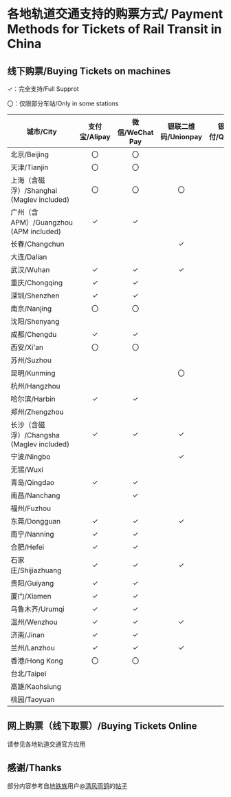 # 各地轨道交通支持的购票方式/ Payment Methods for Tickets of Rail Transit in China
## 线下购票/Buying Tickets on machines 
✓：完全支持/Full Supprot

〇：仅限部分车站/Only in some stations

| 城市/City | 支付宝/Alipay | 微信/WeChat Pay | 银联二维码/Unionpay | 银联云闪付/Quickpass |
| --------- | :----------: | :-------------: | :----------------: | :-----------------: |
| 北京/Beijing | 〇 | 〇 |
| 天津/Tianjin | 〇 | 〇 |
| 上海（含磁浮）/Shanghai (Maglev included) | 〇 | 〇 | 〇 |
| 广州（含APM）/Guangzhou (APM included) | ✓ | ✓ |
| 长春/Changchun | | | ✓ |
| 大连/Dalian |
| 武汉/Wuhan | ✓ | ✓ | ✓ |
| 重庆/Chongqing | ✓ | ✓ |
| 深圳/Shenzhen | ✓ | ✓ |
| 南京/Nanjing | 〇 | 〇 |
| 沈阳/Shenyang |
| 成都/Chengdu | ✓ | ✓ |
| 西安/Xi'an | 〇 | 〇 |
| 苏州/Suzhou |
| 昆明/Kunming | | | 〇 |
| 杭州/Hangzhou | | | | ✓ |
| 哈尔滨/Harbin | ✓ | ✓ |
| 郑州/Zhengzhou |
| 长沙（含磁浮）/Changsha (Maglev included) | ✓ | ✓ | ✓ |
| 宁波/Ningbo | | | ✓ | ✓ |
| 无锡/Wuxi |
| 青岛/Qingdao | ✓ | ✓ |
| 南昌/Nanchang | | ✓ |
| 福州/Fuzhou |
| 东莞/Dongguan | ✓ | ✓ | ✓ | ✓ |
| 南宁/Nanning | ✓ | ✓ |
| 合肥/Hefei | ✓ | ✓ |
| 石家庄/Shijiazhuang | ✓ | ✓ | ✓ |
| 贵阳/Guiyang | ✓ | ✓ |
| 厦门/Xiamen | ✓ | ✓ |
| 乌鲁木齐/Urumqi | ✓ | ✓ |
| 温州/Wenzhou | ✓ | ✓ | ✓ | ✓ |
| 济南/Jinan | ✓ | ✓ |
| 兰州/Lanzhou | ✓ | ✓ | ✓ |
| 香港/Hong Kong | 〇 | 〇 |
| 台北/Taipei |
| 高雄/Kaohsiung |
| 桃园/Taoyuan |

## 网上购票（线下取票）/Buying Tickets Online
请参见各地轨道交通官方应用

## 感谢/Thanks
部分内容参考自[地铁族](http://www.ditiezu.com/)用户@[清风雨鸽](http://www.ditiezu.com/space-uid-215526.html)的[帖子](http://www.ditiezu.com/thread-607166-1-1.html)
